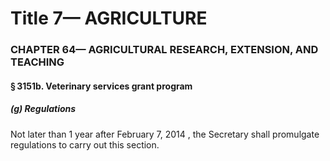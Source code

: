 
# Title 7— AGRICULTURE
### CHAPTER 64— AGRICULTURAL RESEARCH, EXTENSION, AND TEACHING
#### § 3151b. Veterinary services grant program
##### (g) Regulations

Not later than 1 year after February 7, 2014 , the Secretary shall promulgate regulations to carry out this section.

